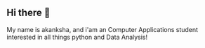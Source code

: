 ## Hi there 👋

My name is akanksha, and i'am an Computer Applications student interested in all things python and Data Analysis!






